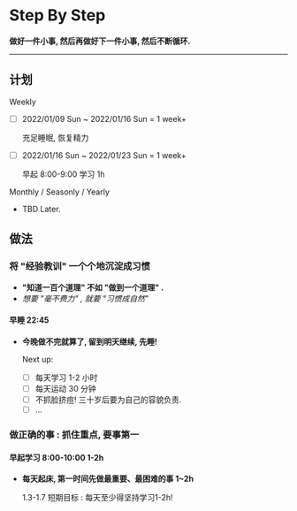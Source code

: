 # Step By Step

**做好一件小事, 然后再做好下一件小事, 然后不断循环.**

---

## 计划

Weekly

-   [ ] 2022/01/09 Sun ~ 2022/01/16 Sun = 1 week+

    充足睡眠, 恢复精力

-   [ ] 2022/01/16 Sun ~ 2022/01/23 Sun = 1 week+

    早起 8:00-9:00 学习 1h

Monthly / Seasonly / Yearly

-   TBD Later.

## 做法

### 将 "经验教训" 一个个地沉淀成习惯

-   **"知道一百个道理" 不如 "做到一个道理" .**
-   _想要 "毫不费力" , 就要 "习惯成自然"_

#### 早睡 22:45

-   **今晚做不完就算了, 留到明天继续, 先睡!**

    Next up:

    - [ ] 每天学习 1-2 小时
    - [ ] 每天运动 30 分钟
    - [ ] 不抓脸挤痘! 三十岁后要为自己的容貌负责.
    - [ ] …

### 做正确的事 : **抓住重点, 要事第一**

#### 早起学习 8:00-10:00 1-2h

-   **每天起床, 第一时间先做最重要、最困难的事 1~2h**

    1.3-1.7 短期目标 : 每天至少得坚持学习1-2h!
